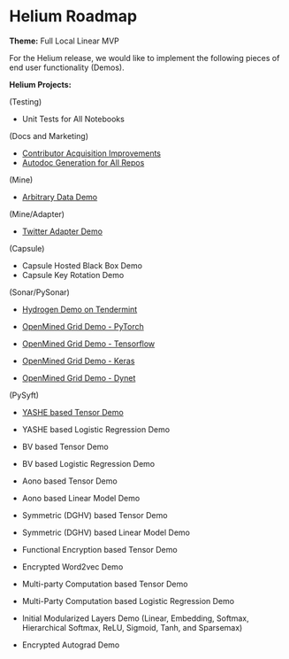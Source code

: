 # Helium Roadmap

**Theme:** Full Local Linear MVP

For the Helium release, we would like to implement the following pieces of end user functionality (Demos).

**Helium Projects:**

(Testing)
* Unit Tests for All Notebooks

(Docs and Marketing)
* [Contributor Acquisition Improvements ](https://github.com/OpenMined/Docs/roadmaps/helium/docs_contributor_quickstart_improvements.md)
* [Autodoc Generation for All Repos](https://github.com/OpenMined/Docs/issues/55)

(Mine)
* [Arbitrary Data Demo](https://github.com/OpenMined/Docs/blob/master/roadmaps/helium_demos/mine_arbitrary_data_demo.md)

(Mine/Adapter)
* [Twitter Adapter Demo](https://github.com/OpenMined/Docs/blob/master/roadmaps/helium_demos/adapters_twitter_adapter_demo.md)

(Capsule)
* Capsule Hosted Black Box Demo
* Capsule Key Rotation Demo

(Sonar/PySonar)
* [Hydrogen Demo on Tendermint](https://github.com/OpenMined/Docs/blob/master/roadmaps/helium_demos/sonar_hydrogen_demo_on_tendermint.md)

* [OpenMined Grid Demo - PyTorch](https://github.com/OpenMined/Docs/blob/master/roadmaps/helium_demos/sonar_om_grid_pytorch.md)

* [OpenMined Grid Demo - Tensorflow](https://github.com/OpenMined/Docs/blob/master/roadmaps/helium_demos/sonar_om_grid_tensorflow.md)

* [OpenMined Grid Demo - Keras](https://github.com/OpenMined/Docs/blob/master/roadmaps/helium_demos/sonar_om_grid_keras.md)

* [OpenMined Grid Demo - Dynet](https://github.com/OpenMined/Docs/blob/master/roadmaps/helium_demos/sonar_om_grid_dynet.md)


(PySyft)
* [YASHE based Tensor Demo](https://github.com/OpenMined/Docs/blob/master/roadmaps/helium_demos/syft_yashe_tensor.md)
* YASHE based Logistic Regression Demo

* BV based Tensor Demo
* BV based Logistic Regression Demo

* Aono based Tensor Demo
* Aono based Linear Model Demo

* Symmetric (DGHV) based Tensor Demo
* Symmetric (DGHV) based Linear Model Demo

* Functional Encryption based Tensor Demo
* Encrypted Word2vec Demo

* Multi-party Computation based Tensor Demo
* Multi-Party Computation based Logistic Regression Demo

* Initial Modularized Layers Demo (Linear, Embedding, Softmax, Hierarchical Softmax, ReLU, Sigmoid, Tanh, and Sparsemax)
* Encrypted Autograd Demo

